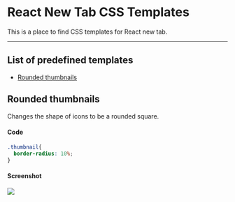 # React New Tab CSS Templates

This is a place to find CSS templates for React new tab.

-------

## List of predefined templates

* [Rounded thumbnails](#rounded-thumbnails)

## Rounded thumbnails

Changes the shape of icons to be a rounded square.

#### Code
```css
.thumbnail{
  border-radius: 10%;
}
```

#### Screenshot
![](https://imgur.com/download/FY28xLD)






